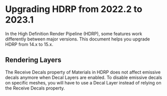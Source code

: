 # Upgrading HDRP from 2022.2 to 2023.1

In the High Definition Render Pipeline (HDRP), some features work differently between major versions. This document helps you upgrade HDRP from 14.x to 15.x.

## Rendering Layers

The Receive Decals property of Materials in HDRP does not affect emissive decals anymore when Decal Layers are enabled. To disable emissive decals on specific meshes, you will have to use a Decal Layer instead of relying on the Receive Decals property.
